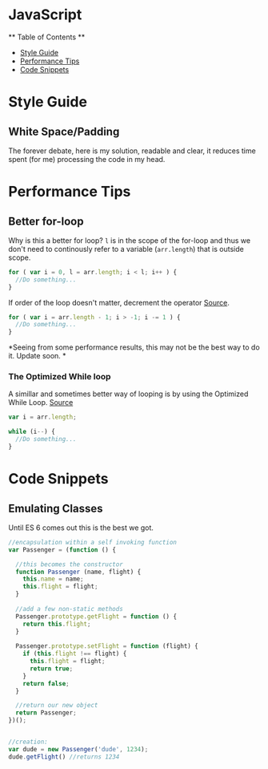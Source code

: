 JavaScript
=================
** Table of Contents **
- [Style Guide](#style-guide)  
- [Performance Tips](#performance-tips)
- [Code Snippets](#code-snippets)

# Style Guide
## White Space/Padding
The forever debate, here is my solution, readable and clear, it reduces time spent (for me) processing the code in my head.

# Performance Tips
## Better for-loop
Why is this a better for loop? `l` is in the scope of the for-loop and thus we don't need to continously refer to a variable (`arr.length`) that is outside scope. 
```javascript
for ( var i = 0, l = arr.length; i < l; i++ ) {
  //Do something...
}
```
If order of the loop doesn't matter, decrement the operator [Source](http://www.jslint.com/lint.html#inc).

```javascript
for ( var i = arr.length - 1; i > -1; i -= 1 ) {
  //Do something...
}
```
*Seeing from some performance results, this may not be the best way to do it. Update soon. *  

### The Optimized While loop
A simillar and sometimes better way of looping is by using the Optimized While Loop. [Source](http://jsperf.com/for-loop-vs-optimized-for-loop/17)  

```javascript
var i = arr.length;

while (i--) {
  //Do something...
}
```

# Code Snippets
## Emulating Classes
Until ES 6 comes out this is the best we got.
```javascript
//encapsulation within a self invoking function
var Passenger = (function () {

  //this becomes the constructor
  function Passenger (name, flight) {
    this.name = name;
    this.flight = flight;
  }
  
  //add a few non-static methods
  Passenger.prototype.getFlight = function () {
    return this.flight;
  }
  
  Passenger.prototype.setFlight = function (flight) {
    if (this.flight !== flight) {
      this.flight = flight;
      return true;
    }
    return false;
  }

  //return our new object
  return Passenger;
})();


//creation:
var dude = new Passenger('dude', 1234);
dude.getFlight() //returns 1234
```

